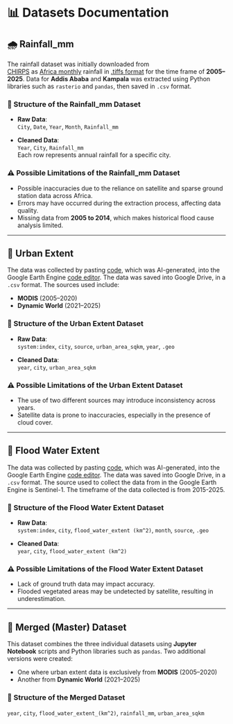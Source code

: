 # 📊 Datasets Documentation

## 🌧️ Rainfall_mm

The rainfall dataset was initially downloaded from  
[CHIRPS](https://data.chc.ucsb.edu/products/CHIRPS-2.0/) as
[Africa monthly](https://data.chc.ucsb.edu/products/CHIRPS-2.0/africa_monthly/)
rainfall in [.tiffs format](https://data.chc.ucsb.edu/products/CHIRPS-2.0/africa_monthly/tifs/)
 for the time frame of **2005–2025**.
Data for **Addis Ababa** and **Kampala** was extracted using Python
libraries such as `rasterio` and `pandas`, then saved in `.csv` format.

### 📁 Structure of the Rainfall_mm Dataset

- **Raw Data**:  
  `City`, `Date`, `Year`, `Month`, `Rainfall_mm`

- **Cleaned Data**:  
  `Year`, `City`, `Rainfall_mm`  
  Each row represents annual rainfall for a specific city.

### ⚠️ Possible Limitations of the Rainfall_mm Dataset

- Possible inaccuracies due to the reliance on satellite and sparse ground
  station data across Africa.
- Errors may have occurred during the extraction process, affecting data quality.
- Missing data from **2005 to 2014**, which makes historical flood cause analysis
   limited.

---

## 🌆 Urban Extent

The data was collected by pasting [code](https://code.earthengine.google.com/788e28603790ffed166540e8730c39ad?noload=1),
 which was AI-generated, into the Google Earth Engine [code editor](https://code.earthengine.google.com/).
 The data was saved into Google Drive, in a `.csv` format.
 The sources used include:

- **MODIS** (2005–2020)  
- **Dynamic World** (2021–2025)

### 📁 Structure of the Urban Extent Dataset

- **Raw Data**:  
  `system:index`, `city`, `source`, `urban_area_sqkm`, `year`, `.geo`

- **Cleaned Data**:  
  `year`, `city`, `urban_area_sqkm`

### ⚠️ Possible Limitations of the Urban Extent Dataset

- The use of two different sources may introduce inconsistency across years.
- Satellite data is prone to inaccuracies, especially in the presence of cloud cover.

---

## 🌊 Flood Water Extent

The data was collected by pasting [code](https://code.earthengine.google.com/3dae86a50830daf2b0854acddd21d95b?noload=1),
which was AI-generated, into the Google Earth Engine [code editor](https://code.earthengine.google.com/).
The data was saved into Google Drive, in a `.csv` format. The source used to
collect the data from in the Google Earth Engine is Sentinel-1. The timeframe of
 the data collected is from 2015-2025.

### 📁 Structure of the Flood Water Extent Dataset

- **Raw Data**:  
  `system:index`, `city`, `flood_water_extent (km^2)`, `month`, `source`, `.geo`

- **Cleaned Data**:  
  `year`, `city`, `flood_water_extent (km^2)`

### ⚠️ Possible Limitations of the Flood Water Extent Dataset

- Lack of ground truth data may impact accuracy.
- Flooded vegetated areas may be undetected by satellite, resulting in underestimation.

---

## 🧩 Merged (Master) Dataset

This dataset combines the three individual datasets using **Jupyter Notebook**
scripts and Python libraries such as `pandas`. Two additional versions were created:

- One where urban extent data is exclusively from **MODIS** (2005–2020)
- Another from **Dynamic World** (2021–2025)

### 📁 Structure of the Merged Dataset

`year`, `city`, `flood_water_extent_(km^2)`, `rainfall_mm`, `urban_area_sqkm`
